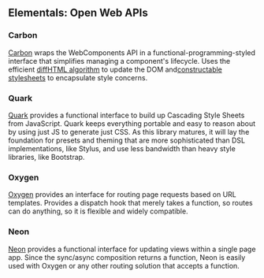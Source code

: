 ## Elementals: Open Web APIs

### Carbon

[Carbon][] wraps the WebComponents API in a functional-programming-styled interface that simplifies managing a component's lifecycle. Uses the efficient [diffHTML algorithm][diffHTML] to update the DOM and[constructable stylesheets](https://wicg.github.io/construct-stylesheets/) to encapsulate style concerns.

### Quark

[Quark](https://github.com/dashkite/quark) provides a functional interface to build up Cascading Style Sheets from JavaScript. Quark keeps everything portable and easy to reason about by using just JS to generate just CSS. As this library matures, it will lay the foundation for presets and theming that are more sophisticated than DSL implementations, like Stylus, and use less bandwidth than heavy style libraries, like Bootstrap.

### Oxygen

[Oxygen](https://github.com/dashkite/oxygen) provides an interface for routing page requests based on URL templates. Provides a dispatch hook that merely takes a function, so routes can do anything, so it is flexible and widely compatible.

### Neon

[Neon](https://github.com/dashkite/neon) provides a functional interface for updating views within a single page app. Since the sync/async composition returns a function, Neon is easily used with Oxygen or any other routing solution that accepts a function.

[Carbon]://github.com/dashkite/carbon
[diffHTML]://github.com/tbranyen/diffhtml
